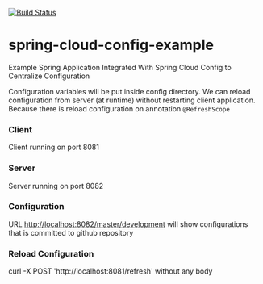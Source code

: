 [![Build Status](https://travis-ci.org/KNIGHTMASTER/spring-cloud-config-example.svg)](https://travis-ci.org/KNIGHTMASTER/spring-cloud-config-example)

# spring-cloud-config-example
Example Spring Application Integrated With Spring Cloud Config to Centralize Configuration

Configuration variables will be put inside config directory.
We can reload configuration from server (at runtime) without restarting client application. Because there is reload configuration on annotation `@RefreshScope`

### Client
Client running on port 8081

### Server
Server running on port 8082

### Configuration
URL [http://localhost:8082/master/development](http://localhost:8082/master/development) will show configurations that is committed to github repository

### Reload Configuration
curl -X POST 'http://localhost:8081/refresh' without any body
